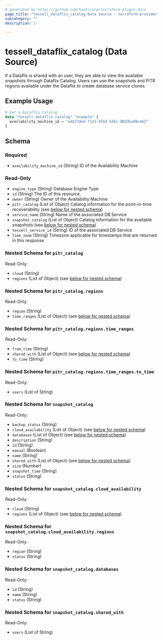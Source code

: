 ```yaml
---
# generated by https://github.com/hashicorp/terraform-plugin-docs
page_title: "tessell_dataflix_catalog Data Source - terraform-provider-tessell"
subcategory: ""
description: |-
  
---
```


# tessell_dataflix_catalog (Data Source)

If a Dataflix is shared with an user, they are able to view the available snapshots through Dataflix Catalog. Users can use the snapshots and PITR regions available under the Dataflix to create database service clones.

## Example Usage

```terraform
# Get a Dataflix Catalog
data "tessell_dataflix_catalog" "example" {
  availability_machine_id = "e4b734eb-7141-455d-b36c-80d3ba98ceb2"
}
```

<!-- schema generated by tfplugindocs -->
## Schema

### Required

- `availability_machine_id` (String) ID of the Availability Machine

### Read-Only

- `engine_type` (String) Database Engine Type
- `id` (String) The ID of this resource.
- `owner` (String) Owner of the Availability Machine
- `pitr_catalog` (List of Object) Catalog information for the point-in-time recoverability (see [below for nested schema](#nestedatt--pitr_catalog))
- `service_name` (String) Name of the associated DB Service
- `snapshot_catalog` (List of Object) Catalog information for the available snapshots (see [below for nested schema](#nestedatt--snapshot_catalog))
- `tessell_service_id` (String) ID of the associated DB Service
- `time_zone` (String) Timezone applicable for timestamps that are returned in this response

<a id="nestedatt--pitr_catalog"></a>
### Nested Schema for `pitr_catalog`

Read-Only:

- `cloud` (String)
- `regions` (List of Object) (see [below for nested schema](#nestedobjatt--pitr_catalog--regions))

<a id="nestedobjatt--pitr_catalog--regions"></a>
### Nested Schema for `pitr_catalog.regions`

Read-Only:

- `region` (String)
- `time_ranges` (List of Object) (see [below for nested schema](#nestedobjatt--pitr_catalog--regions--time_ranges))

<a id="nestedobjatt--pitr_catalog--regions--time_ranges"></a>
### Nested Schema for `pitr_catalog.regions.time_ranges`

Read-Only:

- `from_time` (String)
- `shared_with` (List of Object) (see [below for nested schema](#nestedobjatt--pitr_catalog--regions--time_ranges--shared_with))
- `to_time` (String)

<a id="nestedobjatt--pitr_catalog--regions--time_ranges--shared_with"></a>
### Nested Schema for `pitr_catalog.regions.time_ranges.to_time`

Read-Only:

- `users` (List of String)





<a id="nestedatt--snapshot_catalog"></a>
### Nested Schema for `snapshot_catalog`

Read-Only:

- `backup_status` (String)
- `cloud_availability` (List of Object) (see [below for nested schema](#nestedobjatt--snapshot_catalog--cloud_availability))
- `databases` (List of Object) (see [below for nested schema](#nestedobjatt--snapshot_catalog--databases))
- `description` (String)
- `id` (String)
- `manual` (Boolean)
- `name` (String)
- `shared_with` (List of Object) (see [below for nested schema](#nestedobjatt--snapshot_catalog--shared_with))
- `size` (Number)
- `snapshot_time` (String)
- `status` (String)

<a id="nestedobjatt--snapshot_catalog--cloud_availability"></a>
### Nested Schema for `snapshot_catalog.cloud_availability`

Read-Only:

- `cloud` (String)
- `regions` (List of Object) (see [below for nested schema](#nestedobjatt--snapshot_catalog--cloud_availability--regions))

<a id="nestedobjatt--snapshot_catalog--cloud_availability--regions"></a>
### Nested Schema for `snapshot_catalog.cloud_availability.regions`

Read-Only:

- `region` (String)
- `status` (String)



<a id="nestedobjatt--snapshot_catalog--databases"></a>
### Nested Schema for `snapshot_catalog.databases`

Read-Only:

- `id` (String)
- `name` (String)
- `status` (String)


<a id="nestedobjatt--snapshot_catalog--shared_with"></a>
### Nested Schema for `snapshot_catalog.shared_with`

Read-Only:

- `users` (List of String)


